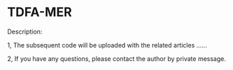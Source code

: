 # TDFA-MER
Description:

1, The subsequent code will be uploaded with the related articles ......

2, If you have any questions, please contact the author by private message.


